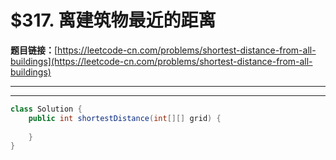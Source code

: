 # $317. 离建筑物最近的距离

**题目链接：**[https://leetcode-cn.com/problems/shortest-distance-from-all-buildings](https://leetcode-cn.com/problems/shortest-distance-from-all-buildings)

---

<Cards card="leetcode_317_shortest-distance-from-all-buildings"></Cards>

---

```java
class Solution {
    public int shortestDistance(int[][] grid) {
        
    }
}
```